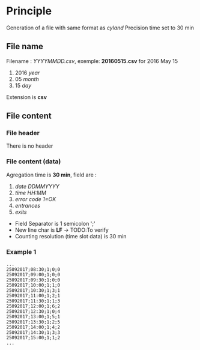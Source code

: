 # Principle

Generation of a file with same format as *cyland*
Precision time set to 30 min

## File name

Filename : *YYYYMMDD.csv*, exemple: **20160515.csv** for 2016 May 15

1. 2016 *year*
2. 05 *month*
3. 15 *day*

Extension is **csv**

## File content

### File header

There is no header

### File content (data)

Agregation time is **30 min**, field are :

1. *date DDMMYYYY*
2. *time HH:MM*
3. *error code 1=OK*
4. *entrances*
5. *exits*

- Field Separator is 1 semicolon ';'
- New line char is **LF** → TODO:To verify
- Counting resolution (time slot data) is 30 min

### Example 1

```csv
...
25092017;08:30;1;0;0
25092017;09:00;1;0;0
25092017;09:30;1;0;0
25092017;10:00;1;1;0
25092017;10:30;1;3;1
25092017;11:00;1;2;1
25092017;11:30;1;1;3
25092017;12:00;1;6;2
25092017;12:30;1;0;4
25092017;13:00;1;5;1
25092017;13:30;1;2;5
25092017;14:00;1;4;2
25092017;14:30;1;3;3
25092017;15:00;1;1;2
...
```
